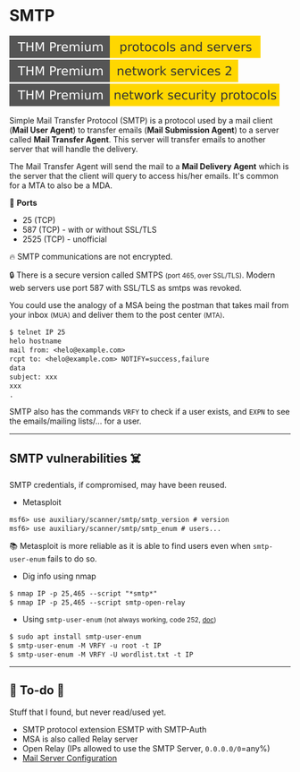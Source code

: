 # SMTP

[![protocolsandservers](../../../cybersecurity/_badges/thmp/protocolsandservers.svg)](https://tryhackme.com/room/protocolsandservers)
[![networkservices2](../../../cybersecurity/_badges/thmp/networkservices2.svg)](https://tryhackme.com/room/networkservices2)
[![networksecurityprotocols](../../../cybersecurity/_badges/thmp/networksecurityprotocols.svg)](https://tryhackme.com/room/networksecurityprotocols)

<div class="row row-cols-lg-2"><div>

Simple Mail Transfer Protocol (SMTP) is a protocol used by a mail client (**Mail User Agent**) to transfer emails (**Mail Submission Agent**) to a server called **Mail Transfer Agent**. This server will transfer emails to another server that will handle the delivery.

The Mail Transfer Agent will send the mail to a **Mail Delivery Agent** which is the server that the client will query to access his/her emails. It's common for a MTA to also be a MDA.

🐊️ **Ports**

* 25 (TCP)
* 587 (TCP) - with or without SSL/TLS
* 2525 (TCP) - unofficial

🔥 SMTP communications are not encrypted.

🔒 There is a secure version called SMTPS <small>(port 465, over SSL/TLS)</small>. Modern web servers use port 587 with SSL/TLS as smtps was revoked.
</div><div>

You could use the analogy of a MSA being the postman that takes mail from your inbox <small>(MUA)</small> and deliver them to the post center <small>(MTA)</small>.

```shell!
$ telnet IP 25
helo hostname
mail from: <helo@example.com>
rcpt to: <helo@example.com> NOTIFY=success,failure
data
subject: xxx
xxx
.
```

SMTP also has the commands `VRFY` to check if a user exists, and `EXPN` to see the emails/mailing lists/... for a user.
</div></div>

<hr class="sep-both">

## SMTP vulnerabilities ☠️

<div class="row row-cols-lg-2"><div>

SMTP credentials, if compromised, may have been reused.

* Metasploit

```shell!
msf6> use auxiliary/scanner/smtp/smtp_version # version
msf6> use auxiliary/scanner/smtp/smtp_enum # users...
```

📚 Metasploit is more reliable as it is able to find users even when `smtp-user-enum` fails to do so.
</div><div>

* Dig info using nmap

```shell!
$ nmap IP -p 25,465 --script "*smtp*"
$ nmap IP -p 25,465 --script smtp-open-relay
```

* Using `smtp-user-enum` <small>(not always working, code 252, [doc](https://www.kali.org/tools/smtp-user-enum/))</small>

```shell!
$ sudo apt install smtp-user-enum
$ smtp-user-enum -M VRFY -u root -t IP
$ smtp-user-enum -M VRFY -U wordlist.txt -t IP
```
</div></div>

<hr class="sep-both">

## 👻 To-do 👻

Stuff that I found, but never read/used yet.

<div class="row row-cols-lg-2"><div>

* SMTP protocol extension ESMTP with SMTP-Auth
* MSA is also called Relay server
* Open Relay (IPs allowed to use the SMTP Server, `0.0.0.0/0`=any%)
* [Mail Server Configuration](/operating-systems/cloud/webservers/tools/mails.md)
</div><div>
</div></div>